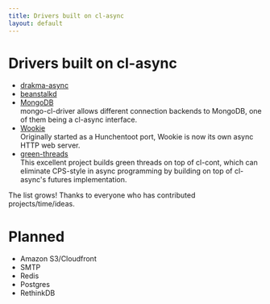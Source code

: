 ```yaml
---
title: Drivers built on cl-async
layout: default
---
```


Drivers built on cl-async
=========================

- [drakma-async](https://github.com/orthecreedence/drakma-async)  
- [beanstalkd](https://github.com/orthecreedence/beanstalk-async)  
- [MongoDB](https://github.com/archimag/mongo-cl-driver)  
  mongo-cl-driver allows different connection backends to MongoDB, one of them
  being a cl-async interface.
- [Wookie](https://github.com/orthecreedence/wookie)  
  Originally started as a Hunchentoot port, Wookie is now its own async HTTP
  web server.
- [green-threads](https://github.com/deliciousrobots/green-threads)  
  This excellent project builds green threads on top of cl-cont, which can
  eliminate CPS-style in async programming by building on top of cl-async's
  futures implementation.

The list grows! Thanks to everyone who has contributed projects/time/ideas.

Planned
=======
- Amazon S3/Cloudfront
- SMTP
- Redis
- Postgres
- RethinkDB

